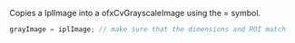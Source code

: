 Copies a IplImage into a ofxCvGrayscaleImage using the = symbol.

```cpp
grayImage = iplImage; // make sure that the dimensions and ROI match
```

